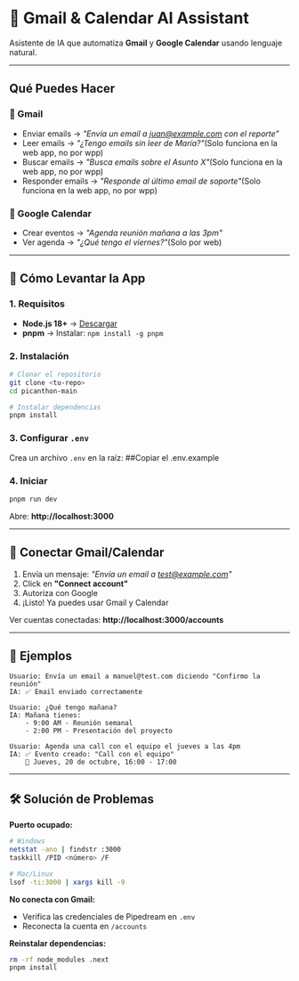 # 📧 Gmail & Calendar AI Assistant

Asistente de IA que automatiza **Gmail** y **Google Calendar** usando lenguaje natural.

---

##  Qué Puedes Hacer

### 📧 Gmail
- Enviar emails → *"Envía un email a juan@example.com con el reporte"*
- Leer emails → *"¿Tengo emails sin leer de María?"*(Solo funciona en la web app, no por wpp)
- Buscar emails → *"Busca emails sobre el Asunto X"*(Solo funciona en la web app, no por wpp)
- Responder emails → *"Responde al último email de soporte"*(Solo funciona en la web app, no por wpp)

### 📅 Google Calendar
- Crear eventos → *"Agenda reunión mañana a las 3pm"*
- Ver agenda → *"¿Qué tengo el viernes?"*(Solo por web)


---

## 🚀 Cómo Levantar la App

### 1. Requisitos
- **Node.js 18+** → [Descargar](https://nodejs.org/)
- **pnpm** → Instalar: `npm install -g pnpm`

### 2. Instalación

```bash
# Clonar el repositorio
git clone <tu-repo>
cd picanthon-main

# Instalar dependencias
pnpm install
```

### 3. Configurar `.env`

Crea un archivo `.env` en la raíz:
##Copiar el .env.example


### 4. Iniciar

```bash
pnpm run dev
```

Abre: **http://localhost:3000**

---

## 🔗 Conectar Gmail/Calendar

1. Envía un mensaje: *"Envía un email a test@example.com"*
2. Click en **"Connect account"**
3. Autoriza con Google
4. ¡Listo! Ya puedes usar Gmail y Calendar

Ver cuentas conectadas: **http://localhost:3000/accounts**

---

## 📝 Ejemplos

```
Usuario: Envía un email a manuel@test.com diciendo "Confirmo la reunión"
IA: ✅ Email enviado correctamente

Usuario: ¿Qué tengo mañana?
IA: Mañana tienes:
    - 9:00 AM - Reunión semanal
    - 2:00 PM - Presentación del proyecto

Usuario: Agenda una call con el equipo el jueves a las 4pm
IA: ✅ Evento creado: "Call con el equipo"
    📅 Jueves, 20 de octubre, 16:00 - 17:00
```

---

## 🛠️ Solución de Problemas

**Puerto ocupado:**
```bash
# Windows
netstat -ano | findstr :3000
taskkill /PID <número> /F

# Mac/Linux
lsof -ti:3000 | xargs kill -9
```

**No conecta con Gmail:**
- Verifica las credenciales de Pipedream en `.env`
- Reconecta la cuenta en `/accounts`

**Reinstalar dependencias:**
```bash
rm -rf node_modules .next
pnpm install
```

